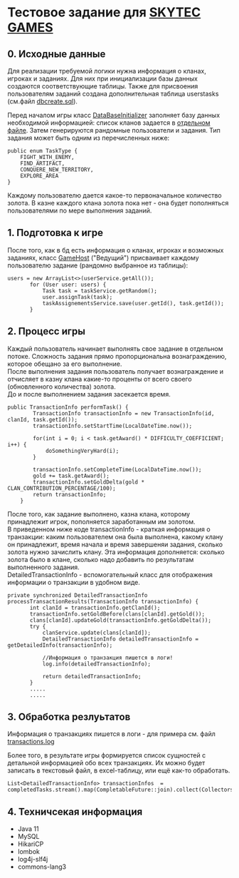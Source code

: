 # Тестовое задание для [SKYTEC GAMES](https://skytecgames.com/)

## 0. Исходные данные
Для реализации требуемой логики нужна информация о кланах, игроках и заданиях. Для них при инициализации базы данных создаются соответствующие таблицы. Также для присвоения пользователям заданий создана дополнительная таблица userstasks (см.файл [dbcreate.sql](https://github.com/OlesyaSokolova/GoldTransactions/blob/master/src/main/resources/dbcreate.sql)).

Перед началом игры класс [DataBaseInitializer](https://github.com/OlesyaSokolova/GoldTransactions/blob/master/src/main/java/com/skytecgames/testtask/sokolova/db/DataBaseInitializer.java) заполняет базу данных необходимой информацией: список кланов задается в [отдельном файле](https://github.com/OlesyaSokolova/GoldTransactions/blob/master/src/main/resources/clans.sql). Затем генерируются рандомные пользователи и задания. Тип задания может быть одним из перечисленных ниже:
```
public enum TaskType {
    FIGHT_WITH_ENEMY,
    FIND_ARTIFACT,
    CONQUERE_NEW_TERRITORY,
    EXPLORE_AREA
}
```

Каждому пользователю дается какое-то первоначальное количество золота. В казне каждого клана золота пока нет - она будет пополняться пользователями по мере выполнения заданий.


## 1. Подготовка к игре
После того, как в бд есть информация о кланах, игроках и возможных заданиях, класс [GameHost](https://github.com/OlesyaSokolova/GoldTransactions/blob/master/src/main/java/com/skytecgames/testtask/sokolova/GameHost.java) ("Ведущий")
 присваивает каждому пользователю задание (рандомно выбранное из таблицы):
 ```
 users = new ArrayList<>(userService.getAll());
        for (User user: users) {
            Task task = taskService.getRandom();
            user.assignTask(task);
            taskAssignementsService.save(user.getId(), task.getId());
        }
```
  
## 2. Процесс игры
Каждый пользователь начинает выполнять свое задание в отдельном потоке. Сложность задания прямо пропорциональна вознаграждению, которое обещано за его выполнение.  
После выполнения задания пользователь получает вознаграждение и отчисляет в казну клана какие-то проценты от всего своего (обновленного количества) золота.  
До и после выполнением задания засекается время.
```
public TransactionInfo performTask() {
        TransactionInfo transactionInfo = new TransactionInfo(id, clanId, task.getId());
        transactionInfo.setStartTime(LocalDateTime.now());

        for(int i = 0; i < task.getAward() * DIFFICULTY_COEFFICIENT; i++) {
            doSomethingVeryHard(i);
        }

        transactionInfo.setCompleteTime(LocalDateTime.now());
        gold += task.getAward();
        transactionInfo.setGoldDelta(gold * CLAN_CONTRIBUTION_PERCENTAGE/100);
        return transactionInfo;
    }
 ```
После того, как задание выполнено, казна клана, которому принадлежит игрок, пополняется заработанным им золотом.  
В приведенном ниже коде transactionInfo - краткая информация о транзакции: каким пользователем она была выполнена, какому клану он принадлежит, время начала и время завершеняи задания, сколько золота нужно зачислить клану. Эта информация дополняется: сколько золота было в клане, сколько надо добавить по результатам выполненного задания.   
DetailedTransactionInfo - вспомогательный класс для отображения информации о транзакции в удобном виде.  

 ```
 private synchronized DetailedTransactionInfo processTransactionResults(TransactionInfo transactionInfo) {
        int clanId = transactionInfo.getClanId();
        transactionInfo.setGoldBefore(clans[clanId].getGold());
        clans[clanId].updateGold(transactionInfo.getGoldDelta());
        try {
            clanService.update(clans[clanId]);
            DetailedTransactionInfo detailedTransactionInfo = getDetailedInfo(transactionInfo);

            //Информация о транзакция пишется в логи!
            log.info(detailedTransactionInfo);
          
            return detailedTransactionInfo;   
        } 
        .....
        .....
 ```    
 ## 3. Обработка резлуьтатов
Информация о транзакциях пишется в логи - для примера см. файл [transactions.log](https://github.com/OlesyaSokolova/GoldTransactions/transactions.log)

Более того, в результате игры формируется список сущностей с детальной информацией обо всех транзакциях. Их можно будет записать в текстовый файл, в excel-таблицу, или ещё как-то обработать.
```
List<DetailedTransactionInfo> transactionInfos  = completedTasks.stream().map(CompletableFuture::join).collect(Collectors.toList());
```

## 4. Техничсекая информация
  - Java 11
  - MySQL
  - HikariCP
  - lombok
  - log4j-slf4j
  - commons-lang3
